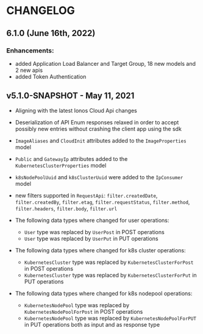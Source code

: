 # CHANGELOG

## 6.1.0 \(June 16th, 2022\)

### Enhancements:

* added Application Load Balancer and Target Group, 18 new models and 2 new apis
* added Token Authentication

## v5.1.0-SNAPSHOT - May 11, 2021

* Aligning with the latest Ionos Cloud Api changes
* Deserialization of API Enum responses relaxed in order to accept possibly new entries without
  crashing the client app using the sdk
* `ImageAliases` and `CloudInit` attributes added to the `ImageProperties` model
* `Public` and `GatewayIp` attributes added to the `KubernetesClusterProperties` model
* `k8sNodePoolUuid` and `k8sClusterUuid` were added to the `IpConsumer` model
* new filters supported in `RequestApi`: `filter.createdDate`, `filter.createdBy`, `filter.etag`,
`filter.requestStatus`, `filter.method`, `filter.headers`, `filter.body`, `filter.url`

* The following data types where changed for user operations:
  - `User` type was replaced by `UserPost` in POST operations
  - `User` type was replaced by `UserPut` in PUT operations

* The following data types where changed for k8s cluster operations:
  - `KubernetesCluster` type was replaced by `KubernetesClusterForPost` in POST operations
  - `KubernetesCluster` type was replaced by `KubernetesClusterForPut` in PUT operations

* The following data types where changed for k8s nodepool operations:
  - `KubernetesNodePool` type was replaced by `KubernetesNodePoolForPost` in POST operations
  - `KubernetesNodePool` type was replaced by `KubernetesNodePoolForPUT` in PUT operations both as input and as response type
